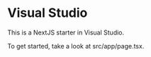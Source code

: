 
# Visual Studio

This is a NextJS starter in Visual Studio.

To get started, take a look at src/app/page.tsx.
